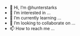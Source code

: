 - 👋 Hi, I’m @hunterstarks
- 👀 I’m interested in ...
- 🌱 I’m currently learning ...
- 💞️ I’m looking to collaborate on ...
- 📫 How to reach me ...

<!---
hunterstarks/hunterstarks is a ✨ special ✨ repository because its `README.md` (this file) appears on your GitHub profile.
You can click the Preview link to take a look at your changes.
--->

